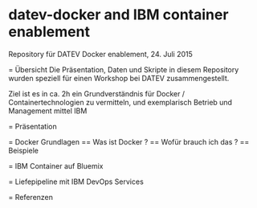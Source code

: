 # datev-docker and IBM container enablement
Repository für DATEV Docker enablement, 24. Juli 2015

= Übersicht
Die Präsentation, Daten und Skripte in diesem Repository wurden speziell für einen Workshop bei DATEV
zusammengestellt.

Ziel ist es in ca. 2h ein Grundverständnis für Docker / Containertechnologien zu vermitteln,
und exemplarisch Betrieb und Management mittel IBM


= Präsentation

= Docker Grundlagen
== Was ist Docker ?
== Wofür brauch ich das ?
== Beispiele


= IBM Container auf Bluemix

= Liefepipeline mit IBM DevOps Services


= Referenzen
